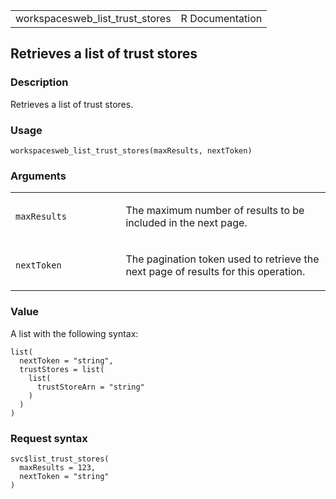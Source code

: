 <table style="width: 100%;">
<tbody>
<tr class="odd">
<td>workspacesweb_list_trust_stores</td>
<td style="text-align: right;">R Documentation</td>
</tr>
</tbody>
</table>

## Retrieves a list of trust stores

### Description

Retrieves a list of trust stores.

### Usage

    workspacesweb_list_trust_stores(maxResults, nextToken)

### Arguments

<table>
<colgroup>
<col style="width: 35%" />
<col style="width: 65%" />
</colgroup>
<tbody>
<tr class="odd">
<td><code
id="workspacesweb_list_trust_stores_:_maxResults">maxResults</code></td>
<td><p>The maximum number of results to be included in the next
page.</p></td>
</tr>
<tr class="even">
<td><code
id="workspacesweb_list_trust_stores_:_nextToken">nextToken</code></td>
<td><p>The pagination token used to retrieve the next page of results
for this operation.</p></td>
</tr>
</tbody>
</table>

### Value

A list with the following syntax:

    list(
      nextToken = "string",
      trustStores = list(
        list(
          trustStoreArn = "string"
        )
      )
    )

### Request syntax

    svc$list_trust_stores(
      maxResults = 123,
      nextToken = "string"
    )
